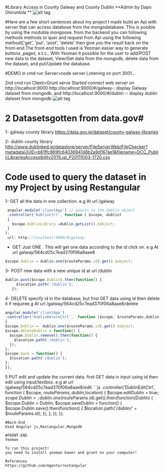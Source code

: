 #Library Access in County Galway and  County Dublin
**Admin by Dapo Oloruntola **
![alt tag](http://oi67.tinypic.com/2mq9ugm.jpg)

#Here are a few short sentences about my project
I made build an Api with server that can access databose from the mongodatabase. This is posible by using the moduble mongoose.
from the backend you can following methods methods to quer and request from Api  using the following method(['get', 'put', 'post', 'delete' then give you the result back on the front-end.The front-end tools I used is Yeoman easier way to generate buttons ,pages, e.t.c.. With Yeoman it possible for the user to add/POST new data to the dataset, View/Get data from the mongodb, delete data from the dataset, and put/Update the database.

#DEMO
in cmd run
Server>node server
Listening on port 3001...

2nd cmd run
Client>Grunt serve
Started connect web server on http://localhost:9000
http://localhost:9000/#/galway-: display Galway dataset from mongodb. and http://localhost:9000/#/dublin -: display dublin dataset from mongodb
![alt tag](http://oi68.tinypic.com/14o68g8.jpg)
# 2 Datasetsgotten from data.gov#
1-  galway county library
https://data.gov.ie/dataset/county-galway-libraries

2-  dublin county library
http://www.dublinked.ie/datastore/server/FileServerWeb/FileChecker?metadataUUID=b61ffc869fc64036941d8b2a9d167ae1&filename=DCC_PublicLibrariesAccessibility2011List_P20111003-1720.csv

# Code used to query the dataset  in my Project by using Restangular
  
1- GET all the data in one collection.  e.g At url  /galway
 ```js
  angular.module('clientApp') // passin in the dublin object
  .controller('DublinCtrl', function ( $scope, dublin) 
  {
    $scope.dublinLibrary =dublin.getList().$object;  
  }
 );
  url: http://localhost:9000/#/galway. 
   ```
 * GET Just ONE  . This will get one data according to the id click on.  e.g At url  galway/564cd25c7ead370f06a8aae8
  ```js
 $scope.dublin = dublin.one($routeParams.id).get().$object;
   ```
   
   3- POST new data with a new unique id at url /dublin
 ```js
 dublin.post($scope.Dublin).then(function() { 
      $location.path('/dublin');
    });
   ```
 4- DELETE specify id in the database, but frist GET data using id then delete it if requiree.g At url /galway/564cd25c7ead370f06a8aae8/delete
  ```js
angular.module('clientApp')
  .controller('DublinDeleteCtrl',  function ($scope, $routeParams,dublin,$location) 
  {
  $scope.Dublin =  dublin.one($routeParams.id).get().$object;
  $scope.deleteDublin = function() {
    $scope.Dublin.remove().then(function() {
      $location.path('/dublin');
    });
  };
  $scope.back = function() {  
    $location.path('/dublin');
  };
});
   ```
   5 PUT edit and update the current data. first GET data in  input using id  then edit using input/textbox. e.g at url /galway/564cd25c7ead370f06a8aae8/edit 
    ```js
.controller('DublinEditCtrl', function ( $scope, $routeParams , dublin ,$location) {
  $scope.editDublin = true;
  $scope.Dublin = {}; 
  dublin.one($routeParams.id).get().then(function(Dublin) { 
    $scope.Dublin = Dublin;
    $scope.saveDublin = function() { 
      $scope.Dublin.save().then(function() {
        $location.path('/dublin/' + $routeParams.id);
      });
    };
  });
});
   ```
#Back-End
Used Angular js,Restangular,Mongodb

#FRONT-END
Yeoman

To run this project! 
you need to install yeoman bower and grunt on your computer!

References
https://github.com/mgonto/restangular
